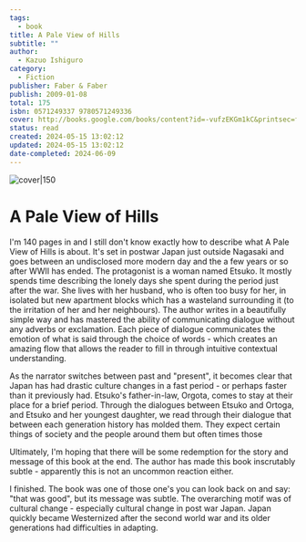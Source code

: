 ```yaml
---  
tags:  
  - book  
title: A Pale View of Hills  
subtitle: ""  
author:  
  - Kazuo Ishiguro  
category:  
  - Fiction  
publisher: Faber & Faber  
publish: 2009-01-08  
total: 175  
isbn: 0571249337 9780571249336  
cover: http://books.google.com/books/content?id=-vufzEKGm1kC&printsec=frontcover&img=1&zoom=1&edge=curl&source=gbs_api  
status: read  
created: 2024-05-15 13:02:12  
updated: 2024-05-15 13:02:12  
date-completed: 2024-06-09  
---  
```

  
![cover|150](http://books.google.com/books/content?id=-vufzEKGm1kC&printsec=frontcover&img=1&zoom=1&edge=curl&source=gbs_api)  
# A Pale View of Hills  
I'm 140 pages in and I still don't know exactly how to describe what A Pale View of Hills is about. It's set in postwar Japan just outside Nagasaki and goes between an undisclosed more modern day and the a few years or so after WWII has ended. The protagonist is a woman named Etsuko. It mostly spends time describing the lonely days she spent during the period just after the war. She lives with her husband, who is often too busy for her, in isolated but new apartment blocks which has a wasteland surrounding it (to the irritation of her and her neighbours). The author writes in a beautifully simple way and has mastered the ability of communicating dialogue without any adverbs or exclamation. Each piece of dialogue communicates the emotion of what is said through the choice of words - which creates an amazing flow that allows the reader to fill in through intuitive contextual understanding.  
  
As the narrator switches between past and "present", it becomes clear that Japan has had drastic culture changes in a fast period - or perhaps faster than it previously had. Etsuko's father-in-law, Orgota, comes to stay at their place for a brief period. Through the dialogues between Etsuko and Ortoga, and Etsuko and her youngest daughter, we read through their dialogue that between each generation history has molded them. They expect certain things of society and the people around them but often times those  
  
Ultimately, I'm hoping that there will be some redemption for the story and message of this book at the end. The author has made this book inscrutably subtle - apparently this is not an uncommon reaction either.   
  
  
I finished. The book was one of those one's you can look back on and say: "that was good", but its message was subtle. The overarching motif was of cultural change - especially cultural change in post war Japan. Japan quickly became Westernized after the second world war and its older generations had difficulties in adapting. 